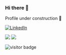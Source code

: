 ### Hi there 👋

Profile under construction :construction:

<a href="https://www.linkedin.com/in/eric-sanz-rodriguez/">![LinkedIn](https://img.shields.io/badge/linkedin-%230077B5.svg?style=for-the-badge&logo=linkedin&logoColor=white)</a>
<!-- <a href="https://www.linkedin.com/in/eric-sanz-rodriguez/">https://img.shields.io/badge/Instagram-E4405F?style=for-the-badge&logo=instagram&logoColor=white</a> -->

<!-- <a href="https://www.linkedin.com/in/eric-sanz-rodriguez/"><img align="left" src="https://raw.githubusercontent.com/yushi1007/yushi1007/main/images/linkedin.svg" alt="Yu Shi | LinkedIn" width="21px"/></a> -->

![](https://img.shields.io/badge/Code-React-informational?style=flat&logo=react&color=61DAFB)
![](https://img.shields.io/badge/Code-JavaScript-F7DF1E?style=for-the-badge&logo=javascript&logoColor=black)

![visitor badge](https://visitor-badge.glitch.me/badge?page_id=EricSanz.visitor-badge)


<!--
**EricSanz/EricSanz** is a ✨ _special_ ✨ repository because its `README.md` (this file) appears on your GitHub profile.

Here are some ideas to get you started:

- 🔭 I’m currently working on ...
- 🌱 I’m currently learning ...
- 👯 I’m looking to collaborate on ...
- 🤔 I’m looking for help with ...
- 💬 Ask me about ...
- 📫 How to reach me: ...
- 😄 Pronouns: ...
- ⚡ Fun fact: ...
-->
